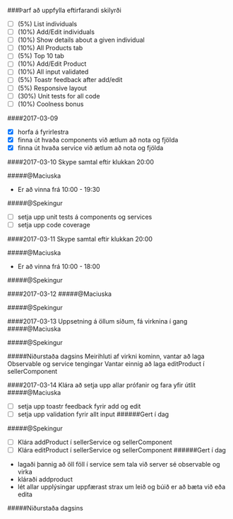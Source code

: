 ###Þarf að uppfylla eftirfarandi skilyrði
- [ ] (5%) List individuals
- [ ] (10%) Add/Edit individuals
- [ ] (10%) Show details about a given individual
- [ ] (10%) All Products tab
- [ ] (5%) Top 10 tab
- [ ] (10%) Add/Edit Product
- [ ] (10%) All input validated
- [ ] (5%) Toastr feedback after add/edit
- [ ] (5%) Responsive layout
- [ ] (30%) Unit tests for all code
- [ ] (10%) Coolness bonus

####2017-03-09
- [x] horfa á fyrirlestra
- [x] finna út hvaða components við ætlum að nota og fjölda
- [x] finna út hvaða service við ætlum að nota og fjölda

####2017-03-10
Skype samtal eftir klukkan 20:00

#####@Maciuska
- Er að vinna frá 10:00 - 19:30

#####@Spekingur
- [ ] setja upp unit tests á components og services
- [ ] setja upp code coverage

####2017-03-11
Skype samtal eftir klukkan 20:00

#####@Maciuska
- Er að vinna frá 10:00 - 18:00

#####@Spekingur

####2017-03-12
#####@Maciuska

#####@Spekingur

####2017-03-13
Uppsetning á öllum síðum, fá virknina í gang
#####@Maciuska

#####@Spekingur

#####Niðurstaða dagsins
Meirihluti af virkni kominn, vantar að laga Observable og service tengingar
Vantar einnig að laga editProduct í sellerComponent

####2017-03-14
Klára að setja upp allar prófanir og fara yfir útlit
#####@Maciuska
- [ ] setja upp toastr feedback fyrir add og edit
- [ ] setja upp validation fyrir allt input
######Gert í dag

#####@Spekingur
- [ ] Klára addProduct í sellerService og sellerComponent
- [ ] Klára editProduct í sellerService og sellerComponent
######Gert í dag
- lagaði þannig að öll föll í service sem tala við server sé observable og virka
- kláraði addproduct
- lét allar upplýsingar uppfærast strax um leið og búið er að bæta við eða edita

#####Niðurstaða dagsins